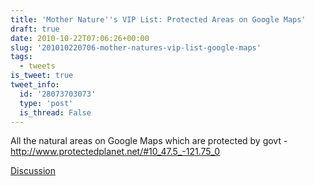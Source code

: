 ```yaml
---
title: 'Mother Nature''s VIP List: Protected Areas on Google Maps'
draft: true
date: 2010-10-22T07:06:26+00:00
slug: '201010220706-mother-natures-vip-list-google-maps'
tags:
  - tweets
is_tweet: true
tweet_info:
  id: '28073703073'
  type: 'post'
  is_thread: False
---
```




All the natural areas on Google Maps which are protected by govt - http://www.protectedplanet.net/#10_47.5_-121.75_0

[Discussion](https://x.com/sytelus/status/28073703073)
